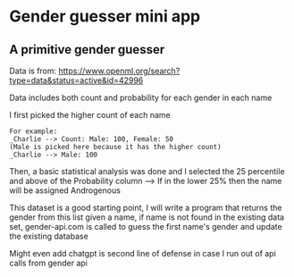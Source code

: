 # Gender guesser mini app

## A primitive gender guesser

Data is from: https://www.openml.org/search?type=data&status=active&id=42996

Data includes both count and probability for each gender in each name

I first picked the higher count of each name 

    For example:
    _Charlie --> Count: Male: 100, Female: 50
    (Male is picked here because it has the higher count)
    _Charlie --> Male: 100

Then, a basic statistical analysis was done and I selected the 25 percentile and above of the Probability column --> If in the lower 25% then the name will be assigned Androgenous

This dataset is a good starting point, I will write a program that returns the gender from this list given a name, if name is not found in the existing data set, gender-api.com is called to guess the first name's gender and update the existing database

Might even add chatgpt is second line of defense in case I run out of api calls from gender api